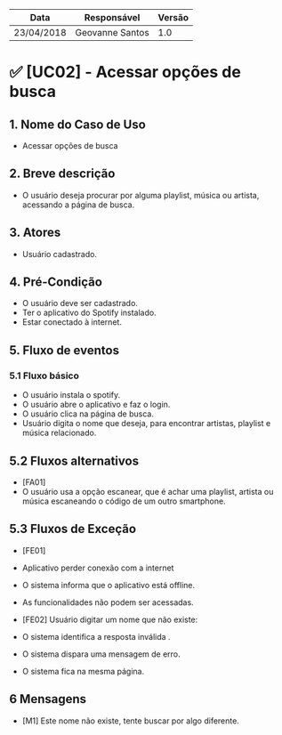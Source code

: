 Data | Responsável | Versão|
--------- | ------| --------|
23/04/2018 | Geovanne Santos |   1.0   |

# ✅ [UC02] - Acessar opções de busca

## 1. Nome do Caso de Uso
- Acessar opções de busca

## 2.  Breve descrição
- O usuário deseja procurar por alguma playlist, música ou artista, acessando a página de busca.

## 3.  Atores
- Usuário cadastrado.

## 4.  Pré-Condição
- O usuário deve ser cadastrado.
- Ter o aplicativo do Spotify instalado.
- Estar conectado à internet.

## 5.  Fluxo de eventos

### 5.1 Fluxo básico

- O usuário instala o spotify.
- O usuário abre o aplicativo e faz o login.
- O usuário clica na página de busca.
- Usuário digita o nome que deseja, para encontrar artistas, playlist e música relacionado.

## 5.2 Fluxos alternativos

- [FA01]
- O usuário usa a opção escanear, que é achar uma playlist, artista ou música escaneando o código de um outro smartphone.

## 5.3 Fluxos de Exceção
- [FE01]
- Aplicativo perder conexão com a internet
- O sistema informa que o aplicativo está offline.
- As funcionalidades não podem ser acessadas.

- [FE02] Usuário digitar um nome que não existe:
- O sistema identifica a resposta inválida .
- O sistema dispara uma mensagem de erro.
- O sistema fica na mesma página.

## 6 Mensagens
- [M1] Este nome não existe, tente buscar por algo diferente.
